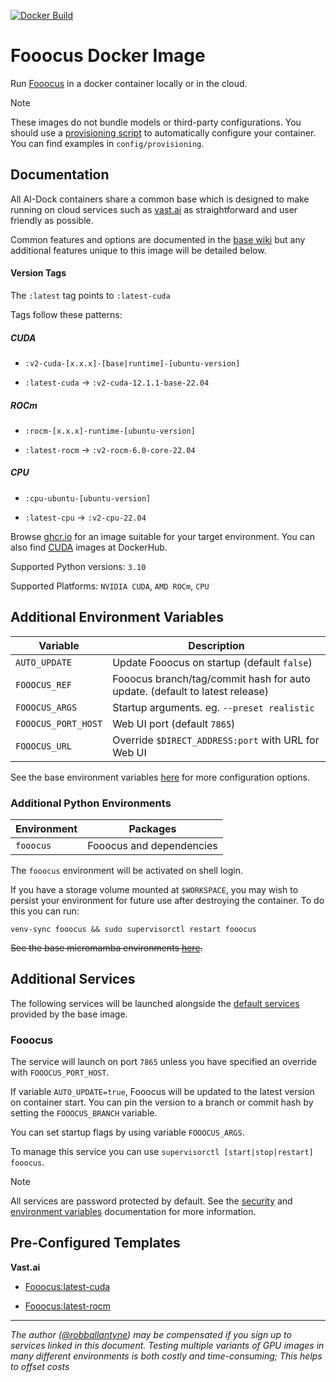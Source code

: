 [![Docker Build](https://github.com/ai-dock/fooocus/actions/workflows/docker-build.yml/badge.svg)](https://github.com/ai-dock/foocus/actions/workflows/docker-build.yml)

# Fooocus Docker Image

Run [Fooocus](https://github.com/lllyasviel/Fooocus) in a docker container locally or in the cloud.

>[!NOTE]  
>These images do not bundle models or third-party configurations. You should use a [provisioning script](https://github.com/ai-dock/base-image/wiki/4.0-Running-the-Image#provisioning-script) to automatically configure your container. You can find examples in `config/provisioning`.

## Documentation

All AI-Dock containers share a common base which is designed to make running on cloud services such as [vast.ai](https://link.ai-dock.org/vast.ai) as straightforward and user friendly as possible.

Common features and options are documented in the [base wiki](https://github.com/ai-dock/base-image/wiki) but any additional features unique to this image will be detailed below.


#### Version Tags

The `:latest` tag points to `:latest-cuda`

Tags follow these patterns:

##### _CUDA_
- `:v2-cuda-[x.x.x]-[base|runtime]-[ubuntu-version]`

- `:latest-cuda` &rarr; `:v2-cuda-12.1.1-base-22.04`

##### _ROCm_
- `:rocm-[x.x.x]-runtime-[ubuntu-version]`

- `:latest-rocm` &rarr; `:v2-rocm-6.0-core-22.04`

##### _CPU_
- `:cpu-ubuntu-[ubuntu-version]`

- `:latest-cpu` &rarr; `:v2-cpu-22.04` 

Browse [ghcr.io](https://github.com/ai-dock/fooocus/pkgs/container/fooocus) for an image suitable for your target environment. You can also find [CUDA](https://hub.docker.com/r/aidockorg/fooocus-cuda) images at DockerHub.

Supported Python versions: `3.10`

Supported Platforms: `NVIDIA CUDA`, `AMD ROCm`, `CPU`

## Additional Environment Variables

| Variable                   | Description |
| -------------------------- | ----------- |
| `AUTO_UPDATE`              | Update Fooocus on startup (default `false`) |
| `FOOOCUS_REF`              | Fooocus branch/tag/commit hash for auto update. (default to latest release) |
| `FOOOCUS_ARGS`             | Startup arguments. eg. `--preset realistic` |
| `FOOOCUS_PORT_HOST`        | Web UI port (default `7865`) |
| `FOOOCUS_URL`              | Override `$DIRECT_ADDRESS:port` with URL for Web UI |

See the base environment variables [here](https://github.com/ai-dock/base-image/wiki/2.0-Environment-Variables) for more configuration options.

### Additional Python Environments

| Environment      | Packages |
| ---------------- | ----------------------------------------- |
| `fooocus`        | Fooocus and dependencies |

The `fooocus` environment will be activated on shell login.

If you have a storage volume mounted at `$WORKSPACE`, you may wish to persist your environment for future use after destroying the container. To do this you can run:

```
venv-sync fooocus && sudo supervisorctl restart fooocus
```

~~See the base micromamba environments [here](https://github.com/ai-dock/base-image/wiki/1.0-Included-Software#installed-micromamba-environments).~~


## Additional Services

The following services will be launched alongside the [default services](https://github.com/ai-dock/base-image/wiki/1.0-Included-Software) provided by the base image.

### Fooocus

The service will launch on port `7865` unless you have specified an override with `FOOOCUS_PORT_HOST`.

If variable `AUTO_UPDATE=true`, Fooocus will be updated to the latest version on container start. You can pin the version to a branch or commit hash by setting the `FOOOCUS_BRANCH` variable.

You can set startup flags by using variable `FOOOCUS_ARGS`.

To manage this service you can use `supervisorctl [start|stop|restart] fooocus`.

>[!NOTE]
>All services are password protected by default. See the [security](https://github.com/ai-dock/base-image/wiki#security) and [environment variables](https://github.com/ai-dock/base-image/wiki/2.0-Environment-Variables) documentation for more information.


## Pre-Configured Templates

**Vast.​ai**

- [Fooocus:latest-cuda](https://link.ai-dock.org/template-vast-fooocus)

- [Fooocus:latest-rocm](https://link.ai-dock.org/template-vast-fooocus-rocm)

---

_The author ([@robballantyne](https://github.com/robballantyne)) may be compensated if you sign up to services linked in this document. Testing multiple variants of GPU images in many different environments is both costly and time-consuming; This helps to offset costs_
